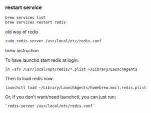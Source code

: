 ### restart service

```bash
brew services list
brew services restart redis
```

old way of redis

```bash
sudo redis-server /usr/local/etc/redis.conf
```

brew instruction


 To have launchd start redis at login:
 
  `ln -sfv /usr/local/opt/redis/*.plist ~/Library/LaunchAgents`
  
 Then to load redis now:
 
  `launchctl load ~/Library/LaunchAgents/homebrew.mxcl.redis.plist`
  
 Or, if you don't want/need launchctl, you can just run:
 
    `redis-server /usr/local/etc/redis.conf`
  
    


